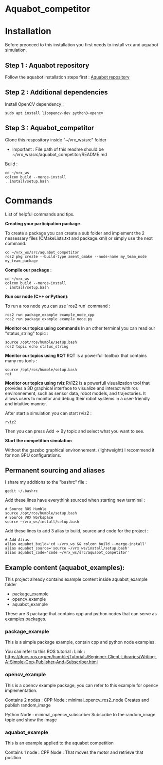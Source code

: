 # Aquabot_competitor

# Installation

Before preoceed to this installation you first needs to install vrx and aquabot simulation.

## Step 1 : Aquabot repository

Follow the aquabot installation steps first :
[Aquabot repository](https://github.com/sirehna/Aquabot)

## Step 2 : Additional dependencies

Install OpenCV dependency :
```
sudo apt install libopencv-dev python3-opencv
```

## Step 3 : Aquabot_competitor

Clone this respository inside "~/vrx_ws/src" folder
* Important : File path of this readme should be ~/vrx_ws/src/aquabot_competitor/README.md

Build :
```
cd ~/vrx_ws
colcon build --merge-install
. install/setup.bash
```

# Commands

List of helpful commands and tips.

**Creating your participation package**

To create a package you can create a sub folder and implement the 2 nessessary files (CMakeLists.txt and package.xml) or simply use the next command.

```
cd ~/vrx_ws/src/aquabot_competitor
ros2 pkg create --build-type ament_cmake --node-name my_team_node my_team_package
```

**Compile our package :**
```
cd ~/vrx_ws
colcon build --merge-install
. install/setup.bash
```

**Run our node (C++ or Python):**

To run a ros node you can use 'ros2 run' command :
```
ros2 run package_example example_node_cpp
ros2 run package_example example_node.py
```

**Monitor our topics using commands**
In an other terminal you can read our "status_string" topic :
```
source /opt/ros/humble/setup.bash
ros2 topic echo status_string
```

**Monitor our topics using RQT**
RQT is a powerfull toolbox that contains many ros tools :
```
source /opt/ros/humble/setup.bash
rqt
```

**Monitor our topics using rviz**
RVIZ2 is a powerfull visualization tool that provides a 3D graphical interface to visualize and 
interact with ros environnement, such as sensor data, robot models, and trajectories. 
It allows users to monitor and debug their robot systems in a user-friendly and intuitive manner.

After start a simulation you can start rviz2 :
```
rviz2
```
Then you can press Add -> By topic and select what you want to see.

**Start the competition simulation**

Without the gazebo graphical environnement. (lightweight) I recommend it for non GPU configurations.


## Permanent sourcing and aliases

I share my additions to the "bashrc" file :

```
gedit ~/.bashrc
```

Add these lines have everythink sourced when starting new terminal :
```
# Source ROS Humble
source /opt/ros/humble/setup.bash
# Source VRX Workspace
source ~/vrx_ws/install/setup.bash
```

Add these lines to add 3 alias to build, source and code for the project :
```
# Add Alias
alias aquabot_build='cd ~/vrx_ws && colcon build --merge-install'
alias aquabot_source='source ~/vrx_ws/install/setup.bash'
alias aquabot_code='code ~/vrx_ws/src/aquabot_competitor'
```


## Example content (aquabot_examples):

This project already contains example content inside aquabot_example folder
- package_example
- opencv_example
- aquabot_example

These are 3 package that contains cpp and python nodes that can serve as examples packages.

### package_example

This is a simple package example, contain cpp and python node examples. 

You can refer to this ROS tutorial :
Link : https://docs.ros.org/en/humble/Tutorials/Beginner-Client-Libraries/Writing-A-Simple-Cpp-Publisher-And-Subscriber.html

### opencv_example

This is a opencv example package, you can refer to this example for opencv implementation.

Contains 2 nodes :
CPP Node : minimal_opencv_ros2_node
Creates and publish random_image

Python Node : minimal_opencv_subscriber
Subscribe to the random_image topic and show the image

### aquabot_example

This is an example applied to the aquabot competition

Contains 1 node :
CPP Node : That moves the motor and retrieve that position

